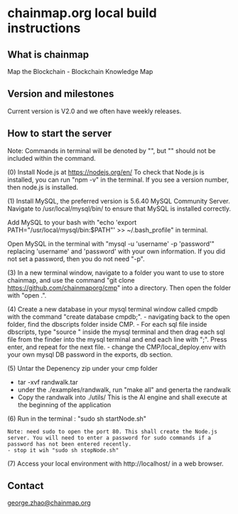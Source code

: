 # chainmap.org local build instructions


## What is chainmap

Map the Blockchain - Blockchain Knowledge Map

## Version and milestones

Current version is V2.0 and we often have weekly releases.

## How to start the server

Note: Commands in terminal will be denoted by "", but "" should not be included within the command.

(0) Install Node.js at https://nodejs.org/en/
To check that Node.js is installed, you can run "npm -v" in the terminal. If you see a version number, then node.js is installed.

(1) Install MySQL, the preferred version is 5.6.40 MySQL Community Server.
Navigate to /usr/local/mysql/bin/ to ensure that MySQL is installed correctly.

Add MySQL to your bash with "echo 'export PATH="/usr/local/mysql/bin:$PATH"' >> ~/.bash_profile" in terminal.

Open MySQL in the terminal with "mysql -u 'username' -p 'password'" replacing 'username' and 'password' with your own information. If you did not set a password, then you do not need "-p".

(3) In a new terminal window, navigate to a folder you want to use to store chainmap, and use the command "git clone https://github.com/chainmaporg/cmp" into a directory.
Then open the folder with "open .".

(4) Create a new database in your mysql terminal window called cmpdb with the command "create database cmpdb;".
    - navigating back to the open folder, find the dbscripts folder inside CMP.
    - For each sql file inside dbscripts, type "source " inside the mysql terminal and then drag each sql file from the finder into the mysql terminal and end each line with ";". Press enter, and repeat for the next file.
    - change the CMP/local_deploy.env with your own mysql DB password in the exports, db section.

(5) Untar the Depenency zip under your cmp folder
   - tar -xvf randwalk.tar
   - under the ./examples/randwalk, run "make all" and generta the randwalk
   - Copy the randwalk into ./utils/
   This is the AI engine and shall execute at the beginning of the application

(6) Run in the terminal : "sudo sh startNode.sh"
    
    Note: need sudo to open the port 80. This shall create the Node.js server. You will need to enter a password for sudo commands if a password has not been entered recently.
    - stop it wih "sudo sh stopNode.sh"

(7) Access your local environment with http://localhost/ in a web browser.


## Contact

george.zhao@chainmap.org
